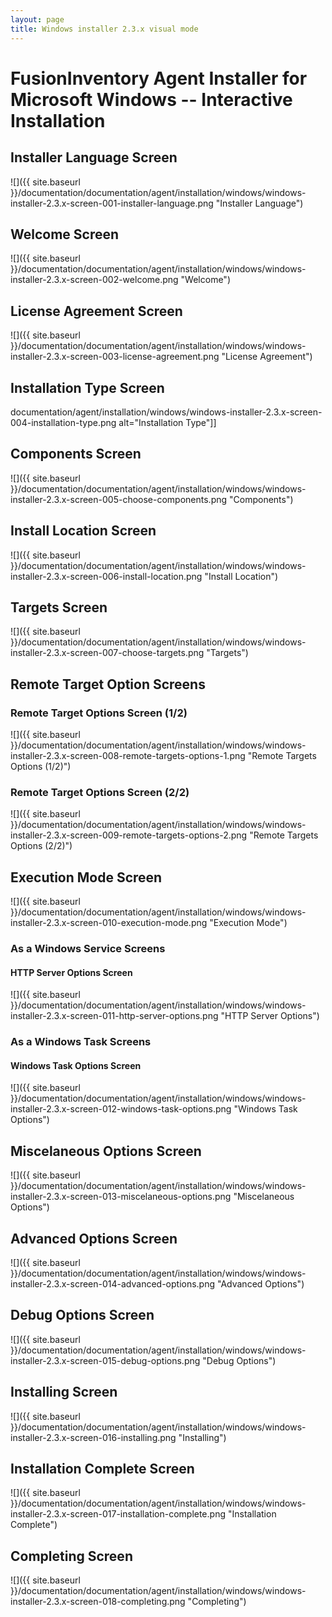 ```yaml
---
layout: page
title: Windows installer 2.3.x visual mode
---
```


# FusionInventory Agent Installer for Microsoft Windows -- Interactive Installation



## Installer Language Screen



![]({{ site.baseurl }}/documentation/documentation/agent/installation/windows/windows-installer-2.3.x-screen-001-installer-language.png "Installer Language")



## Welcome Screen



![]({{ site.baseurl }}/documentation/documentation/agent/installation/windows/windows-installer-2.3.x-screen-002-welcome.png "Welcome")



## License Agreement Screen



![]({{ site.baseurl }}/documentation/documentation/agent/installation/windows/windows-installer-2.3.x-screen-003-license-agreement.png "License Agreement")



## Installation Type Screen



documentation/agent/installation/windows/windows-installer-2.3.x-screen-004-installation-type.png alt="Installation Type"]]



## Components Screen



![]({{ site.baseurl }}/documentation/documentation/agent/installation/windows/windows-installer-2.3.x-screen-005-choose-components.png "Components")



## Install Location Screen



![]({{ site.baseurl }}/documentation/documentation/agent/installation/windows/windows-installer-2.3.x-screen-006-install-location.png "Install Location")



## Targets Screen



![]({{ site.baseurl }}/documentation/documentation/agent/installation/windows/windows-installer-2.3.x-screen-007-choose-targets.png "Targets")



## Remote Target Option Screens



### Remote Target Options Screen (1/2)



![]({{ site.baseurl }}/documentation/documentation/agent/installation/windows/windows-installer-2.3.x-screen-008-remote-targets-options-1.png "Remote Targets Options (1/2)")



### Remote Target Options Screen (2/2)



![]({{ site.baseurl }}/documentation/documentation/agent/installation/windows/windows-installer-2.3.x-screen-009-remote-targets-options-2.png "Remote Targets Options (2/2)")



## Execution Mode Screen



![]({{ site.baseurl }}/documentation/documentation/agent/installation/windows/windows-installer-2.3.x-screen-010-execution-mode.png "Execution Mode")



### As a Windows Service Screens



#### HTTP Server Options Screen



![]({{ site.baseurl }}/documentation/documentation/agent/installation/windows/windows-installer-2.3.x-screen-011-http-server-options.png "HTTP Server Options")



### As a Windows Task Screens



#### Windows Task Options Screen



![]({{ site.baseurl }}/documentation/documentation/agent/installation/windows/windows-installer-2.3.x-screen-012-windows-task-options.png "Windows Task Options")



## Miscelaneous Options Screen



![]({{ site.baseurl }}/documentation/documentation/agent/installation/windows/windows-installer-2.3.x-screen-013-miscelaneous-options.png "Miscelaneous Options")



## Advanced Options Screen



![]({{ site.baseurl }}/documentation/documentation/agent/installation/windows/windows-installer-2.3.x-screen-014-advanced-options.png "Advanced Options")



## Debug Options Screen



![]({{ site.baseurl }}/documentation/documentation/agent/installation/windows/windows-installer-2.3.x-screen-015-debug-options.png "Debug Options")



## Installing Screen



![]({{ site.baseurl }}/documentation/documentation/agent/installation/windows/windows-installer-2.3.x-screen-016-installing.png "Installing")



## Installation Complete Screen



![]({{ site.baseurl }}/documentation/documentation/agent/installation/windows/windows-installer-2.3.x-screen-017-installation-complete.png "Installation Complete")



## Completing Screen



![]({{ site.baseurl }}/documentation/documentation/agent/installation/windows/windows-installer-2.3.x-screen-018-completing.png "Completing")



